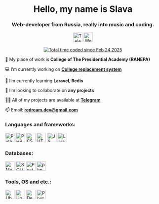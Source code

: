 <h1 align="center">Hello, my name is Slava</h1>
<h3 align="center">Web-developer from Russia, really into music and coding.</h3>

<p align="center"> 
<a href="https://t.me/re_dream"><img src="https://img.shields.io/badge/Telegram-2CA5E0?style=for-the-badge&logo=telegram&logoColor=white" alt="Telegram" height="30"></a>
<a href="https://redream.space"><img src="https://img.shields.io/badge/website-000000?style=for-the-badge&logo=About.me&logoColor=white" alt="Website" height="30"></a>
</p>
<p align="center"> 
<a href="https://wakatime.com/@redream"><img src="https://wakatime.com/badge/user/c61c23be-3d12-4273-ac79-0ea2df3df7dd.svg" alt="Total time coded since Feb 24 2025" /></a>
</p>

💼 My place of work is **College of The Presidential Academy (RANEPA)**

💻 I’m currently working on [**College replacement system**](https://kmpo.redream.space/public_reps.php/)

🌱 I’m currently learning **Laravel**, **Redis**

👯 I’m looking to collaborate on **any projects**

👨‍💻 All of my projects are available at [**Telegram**](https://redream_dev.t.me/)

📫 Email: **redream.dev@gmail.com**



<h3 align="left">Languages and frameworks:</h3>
<p align="left">
  <img src="https://img.shields.io/badge/Python-FFD43B?style=for-the-badge&logo=python&logoColor=blue" alt="Python" height="30">
  <img src="https://img.shields.io/badge/PHP-777BB4?style=for-the-badge&logo=php&logoColor=white" alt="PHP" height="30">
  <img src="https://img.shields.io/badge/CSS3-1572B6?style=for-the-badge&logo=css3&logoColor=white" alt="CSS" height="30">
  <img src="https://img.shields.io/badge/HTML5-E34F26?style=for-the-badge&logo=html5&logoColor=white" alt="HTML" height="30">
  <img src="https://img.shields.io/badge/JavaScript-323330?style=for-the-badge&logo=javascript&logoColor=F7DF1E" alt="JS" height="30">
  <img src="https://img.shields.io/badge/Laravel-FF2D20?style=for-the-badge&logo=laravel&logoColor=white" alt="Laravel" height="30">
</p>

<h3 align="left">Databases:</h3>
<p align="left">
  <img src="https://img.shields.io/badge/MySQL-005C84?style=for-the-badge&logo=mysql&logoColor=white" alt="MySQL" height="30">
  <img src="https://img.shields.io/badge/Sqlite-003B57?style=for-the-badge&logo=sqlite&logoColor=white" alt="SQLite" height="30">
  <img src="https://img.shields.io/badge/PostgreSQL-316192?style=for-the-badge&logo=postgresql&logoColor=white" alt="PostgreSQL" height="30">
  <img src="https://img.shields.io/badge/phpmyadmin-6C78AF?style=for-the-badge&logo=phpmyadmin&logoColor=white" alt="phpMyAdmin" height="30">
</p>

<h3 align="left">Tools, OS and etc.:</h3>
<p align="left">
<img src="https://img.shields.io/badge/GIT-E44C30?style=for-the-badge&logo=git&logoColor=white" alt="Ubuntu" height="30">
<img src="https://img.shields.io/badge/Ubuntu-E95420?style=for-the-badge&logo=ubuntu&logoColor=white" alt="Ubuntu" height="30">
<img src="https://img.shields.io/badge/Debian-A81D33?style=for-the-badge&logo=debian&logoColor=white" alt="Debian" height="30">
<img src="https://img.shields.io/badge/Adobe%20Photoshop-31A8FF?style=for-the-badge&logo=Adobe%20Photoshop&logoColor=black" alt="Photoshop" height="30">
</p>
